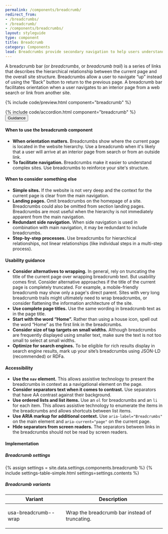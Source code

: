 ```yaml
---
permalink: /components/breadcrumb/
redirect_from:
- /breadcrumbs/
- /breadcrumb/
- /components/breadcrumbs/
layout: styleguide
type: component
title: Breadcrumb
category: Components
lead: Breadcrumbs provide secondary navigation to help users understand where they are in a website.
---
```


A breadcrumb bar (or _breadcrumbs_, or _breadcrumb trail_) is a series of links that describes the hierarchical relationship between the current page and the overall site structure. Breadcrumbs allow a user to navigate “up” instead of using the “Back” button to return to the previous page. A breadcrumb bar facilitates orientation when a user navigates to an interior page from a web search or link from another site.

{% include code/preview.html component="breadcrumb" %}
<section class="site-component-section">
  {% include code/accordion.html component="breadcrumb" %}
  <div class="usa-accordion usa-accordion--bordered site-accordion-docs">
    <button class="usa-button-unstyled usa-accordion__button" aria-expanded="true" aria-controls="breadcrumb-docs">Guidance</button>
    <div id="breadcrumb-docs" aria-hidden="false" class="usa-accordion__content site-component-usage">
      <h4>When to use the breadcrumb component</h4>
      <ul class="usa-content-list">
        <li>
          <strong>When orientation matters.</strong> Breadcrumbs show where the current page is located in the website hierarchy. Use a breadcrumb when it's likely that a user will arrive at an interior page from search or from an outside link.
        </li>
        <li>
          <strong>To facilitate navigation.</strong> Breadcrumbs make it easier to understand complex sites. Use breadcrumbs to reinforce your site's structure.
        </li>
      </ul>
      <h4>When to consider something else</h4>
      <ul class="usa-content-list">
        <li>
          <strong>Simple sites.</strong> If the website is not very
          deep and the context for the current page is clear from the main
          navigation.
        </li>
        <li>
          <strong>Landing pages.</strong> Omit breadcrumbs on the homepage of a site. Breadcrumbs could also be omitted from section landing pages. Breadcrumbs are most useful when the hierarchy is not immediately apparent from the main navigation.
        </li>
        <li>
          <strong>Redundant side navigation.</strong> When side navigation is used in combination with main navigation, it may be redundant to include breadcrumbs.
        </li>
        <li>
          <strong>Step-by-step processes.</strong> Use breadcrumbs for hierarchical relationships, not linear relationships (like individual steps in a multi-step process).
        </li>
      </ul>
      <h4>Usability guidance</h4>
      <ul class="usa-content-list">
        <li>
          <strong>Consider alternatives to wrapping.</strong> In general, rely on truncating the title of the current page over wrapping breadcrumb text. But usability comes first. Consider alternative approaches if the title of the current page is completely truncated. For example, a mobile-friendly breadcrumb may show only a page's direct parent. Sites with very long breadcrumb trails might ultimately need to wrap breadcrumbs, or consider flattening the information architecture of the site.
        </li>
        <li>
          <strong>Use complete page titles.</strong> Use the same wording in breadcrumb text as in the page title.
        </li>
        <li>
          <strong>Start with the word “Home”.</strong> Rather than using a house icon, spell out the word “Home” as the first link in the breadcrumbs.
        </li>
        <li>
          <strong>Consider size of tap targets on small widths.</strong> Although breadcrumbs are frequently displayed using smaller text, make sure the text is not too small to select at small widths.
        </li>
        <li>
          <strong>Optimize for search engines.</strong> To be eligible for rich results display in search engine results, mark up your site’s breadcrumbs using JSON-LD (recommended) or RDFa.
        </li>
      </ul>
      <h4>Accessibility</h4>
      <ul class="usa-content-list">
        <li>
          <strong>Use the <code>nav</code> element.</strong> This allows assistive technology to present the breadcrumbs in context as a navigational element on the page.
        </li>
        <li>
          <strong>Consider separators text when it comes to contrast.</strong> Use separators that have AA contrast against their background.
        </li>
        <li>
          <strong>Use ordered lists and list items.</strong> Use an <code>ol</code> for breadcrumbs and an <code>li</code> for each item. This allows assistive technology to enumerate the items in the breadcrumbs and allows shortcuts between list items.
        </li>
        <li>
          <strong>Use ARIA markup for additional context.</strong> Use <code>aria-label="Breadcrumbs"</code> on the main element and <code>aria-current="page"</code> on the current page.
        </li>
        <li>
          <strong>Hide separators from screen readers.</strong> The separators between links in the breadcrumbs should not be read by screen readers.
        </li>
      </ul>
      <h4>Implementation</h4>
      <h5 id="component-settings">Breadcrumb settings</h5>
      {% assign settings = site.data.settings.components.breadcrumb %}
      {% include settings-table-simple.html
        settings=settings.contents
      %}
      <h5 id="component-variants">Breadcrumb variants</h5>
      <table class="usa-table--borderless site-table-responsive site-table-simple" aria-labelledby="component-variants">
        <thead>
          <tr>
            <th scope="col" class="flex-6">Variant</th>
            <th scope="col" class="flex-6">Description</th>
          </tr>
        </thead>
        <tbody class="font-mono-2xs">
          <tr>
            <td data-title="Variable" class="flex-6">usa-breadcrumb--wrap</td>
            <td data-title="Description" class="flex-6">
              <p class="font-lang-3xs">
                Wrap the breadcrumb bar instead of truncating.
              </p>
            </td>
          </tr>
        </tbody>
      </table>
    </div>
  </div>
</section>
